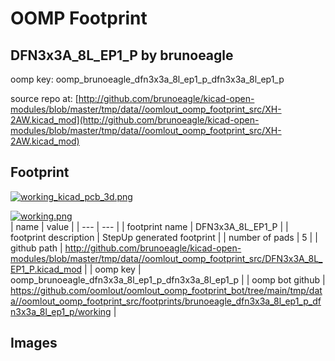 # OOMP Footprint  
## DFN3x3A_8L_EP1_P  by brunoeagle  
  
oomp key: oomp_brunoeagle_dfn3x3a_8l_ep1_p_dfn3x3a_8l_ep1_p  
  
source repo at: [http://github.com/brunoeagle/kicad-open-modules/blob/master/tmp/data//oomlout_oomp_footprint_src/XH-2AW.kicad_mod](http://github.com/brunoeagle/kicad-open-modules/blob/master/tmp/data//oomlout_oomp_footprint_src/XH-2AW.kicad_mod)  
## Footprint  
  
[![working_kicad_pcb_3d.png](working_kicad_pcb_3d_600.png)](working_kicad_pcb_3d.png)  
  
[![working.png](working_600.png)](working.png)  
| name | value | 
| --- | --- | 
| footprint name | DFN3x3A_8L_EP1_P | 
| footprint description |  StepUp generated footprint | 
| number of pads | 5 | 
| github path | http://github.com/brunoeagle/kicad-open-modules/blob/master/tmp/data//oomlout_oomp_footprint_src/DFN3x3A_8L_EP1_P.kicad_mod | 
| oomp key | oomp_brunoeagle_dfn3x3a_8l_ep1_p_dfn3x3a_8l_ep1_p | 
| oomp bot github | https://github.com/oomlout/oomlout_oomp_footprint_bot/tree/main/tmp/data//oomlout_oomp_footprint_src/footprints/brunoeagle_dfn3x3a_8l_ep1_p_dfn3x3a_8l_ep1_p/working | 
## Images  

